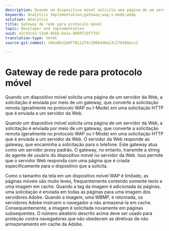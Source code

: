 ```yaml
---
description: Quando um dispositivo móvel solicita uma página de um servidor da Web, a solicitação é enviada por meio de um gateway, que converte a solicitação remota (geralmente no protocolo WAP ou I-Mode) em uma solicitação HTTP que é enviada a um servidor da Web.
keywords: Analytics Implementation;gateway;wap;i-mode;wbmp
solution: Analytics
title: Gateway de rede para protocolo móvel
topic: Developer and implementation
uuid: a2c92ce2-53a9-4b5b-be1a-89d9f1bf776f
translation-type: tm+mt
source-git-commit: 16ba0b12e0f70112f4c10804d0a13c278388ecc2

---
```



# Gateway de rede para protocolo móvel

Quando um dispositivo móvel solicita uma página de um servidor da Web, a solicitação é enviada por meio de um gateway, que converte a solicitação remota (geralmente no protocolo WAP ou I-Mode) em uma solicitação HTTP que é enviada a um servidor da Web.

Quando um dispositivo móvel solicita uma página de um servidor da Web, a solicitação é enviada por meio de um gateway, que converte a solicitação remota (geralmente no protocolo WAP ou I-Mode) em uma solicitação HTTP que é enviada a um servidor da Web. O servidor da Web responde ao gateway, que encaminha a solicitação para o telefone. Este gateway atua como um servidor proxy padrão. O gateway, no entanto, transmite a string do agente de usuário do dispositivo móvel no servidor da Web. Isso permite que o servidor Web responda com uma página que é criada especificamente para o dispositivo que a solicita.

Como o tamanho da tela em um dispositivo móvel WAP é limitado, as páginas móveis são muito leves, frequentemente contendo somente texto e uma imagem em cache. Quando a tag da imagem é adicionada às páginas, uma solicitação é enviada em todas as páginas para uma imagem dos servidores Adobe. Quando a imagem, uma WBMP, é retornada, os servidores Adobe instruem o navegador a não armazená-la em cache. Consequentemente, a imagem é solicitada novamente em páginas subsequentes. O número aleatório descrito acima deve ser usado para proteção contra navegadores que não obedecem as diretivas de não armazenamento em cache da Adobe.
